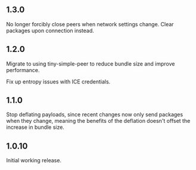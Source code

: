 1.3.0
-----

No longer forcibly close peers when network settings change. Clear packages
upon connection instead.

1.2.0
-----

Migrate to using tiny-simple-peer to reduce bundle size and improve performance.

Fix up entropy issues with ICE credentials.

1.1.0
-----

Stop deflating payloads, since recent changes now only send packages when they
change, meaning the benefits of the deflation doesn't offset the increase in
bundle size.


1.0.10
-----

Initial working release.
